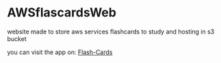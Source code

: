 # AWSflascardsWeb
website made to store aws services flashcards to study and hosting in s3 bucket

you can visit the app on: [Flash-Cards](http://myawsflashcards.s3-website-eu-west-1.amazonaws.com)
